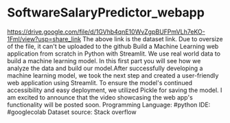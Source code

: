 # SoftwareSalaryPredictor_webapp
https://drive.google.com/file/d/1GVhb4qnE10WvZgpBUFPmVLh7eKO-1Fml/view?usp=share_link
The above link is the dataset link. Due to oversize of the file, it can't be uploaded to the github
Build a Machine Learning web application from scratch in Python with Streamlit. We use real world data to build a machine learning model. In this first part you will see how we analyze the data and build our model.After successfully developing a machine learning model, we took the next step and created a user-friendly web application using Streamlit. To ensure the model's continued accessibility and easy deployment, we utilized Pickle for saving the model. I am excited to announce that the video showcasing the web app's functionality will be posted soon. 
Programming Language: #python
IDE: #googlecolab
Dataset source: Stack overflow
